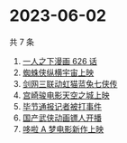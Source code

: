 # 2023-06-02

共 7 条

<!-- BEGIN -->
<!-- 最后更新时间 Fri Jun 02 2023 20:13:22 GMT+0800 (China Standard Time) -->

1. [一人之下漫画 626 话](https://www.zhihu.com/search?q=%E4%B8%80%E4%BA%BA%E4%B9%8B%E4%B8%8B%E6%BC%AB%E7%94%BB%20626%20%E8%AF%9D)
1. [蜘蛛侠纵横宇宙上映](https://www.zhihu.com/search?q=%E8%9C%98%E8%9B%9B%E4%BE%A0%E7%BA%B5%E6%A8%AA%E5%AE%87%E5%AE%99%E4%B8%8A%E6%98%A0)
1. [剑网三联动虹猫蓝兔七侠传](https://www.zhihu.com/search?q=%E5%89%91%E7%BD%91%E4%B8%89%E8%81%94%E5%8A%A8%E8%99%B9%E7%8C%AB%E8%93%9D%E5%85%94%E4%B8%83%E4%BE%A0%E4%BC%A0)
1. [宫崎骏电影天空之城上映](https://www.zhihu.com/search?q=%E5%AE%AB%E5%B4%8E%E9%AA%8F%E7%94%B5%E5%BD%B1%E5%A4%A9%E7%A9%BA%E4%B9%8B%E5%9F%8E%E4%B8%8A%E6%98%A0)
1. [毕节通报记者被打事件](https://www.zhihu.com/search?q=%E6%AF%95%E8%8A%82%E9%80%9A%E6%8A%A5%E8%AE%B0%E8%80%85%E8%A2%AB%E6%89%93%E4%BA%8B%E4%BB%B6)
1. [国产武侠动画镖人开播](https://www.zhihu.com/search?q=%E5%9B%BD%E4%BA%A7%E6%AD%A6%E4%BE%A0%E5%8A%A8%E7%94%BB%E9%95%96%E4%BA%BA%E5%BC%80%E6%92%AD)
1. [哆啦 A 梦电影新作上映](https://www.zhihu.com/search?q=%E5%93%86%E5%95%A6%20A%20%E6%A2%A6%E7%94%B5%E5%BD%B1%E6%96%B0%E4%BD%9C%E4%B8%8A%E6%98%A0)

<!-- END -->

